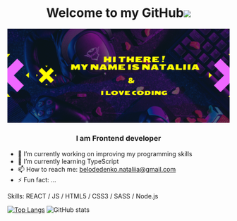<h1 align="center">Welcome to my GitHub<img src="https://github.com/blackcater/blackcater/raw/main/images/Hi.gif" height="32"/></h1>

![](https://github.com/Cocokringle/Cocokringle/blob/main/headerGitHub.png)

<h3 align="center">I am Frontend developer</h3>

- 🔭 I’m currently working on improving my programming skills 
- 🌱 I’m currently learning TypeScript 
- 📫 How to reach me: belodedenko.nataliia@gmail.com 
- ⚡ Fun fact: ... 

Skills: REACT / JS / HTML5 / CSS3 / SASS / Node.js

[![Top Langs](https://github-readme-stats.vercel.app/api/top-langs/?username=Cocokringle)](https://github.com/anuraghazra/github-readme-stats) 
![GitHub stats](https://github-readme-stats.vercel.app/api?username=Cocokringle&show_icons=true)  

